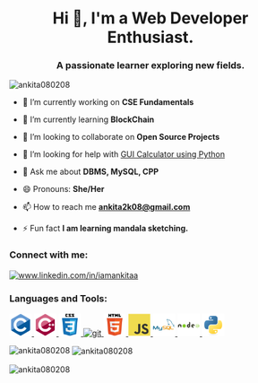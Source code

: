 <h1 align="center">Hi 👋, I'm a Web Developer Enthusiast.</h1>
<h3 align="center">A passionate learner exploring new fields.</h3>

<p align="left"> <img src="https://komarev.com/ghpvc/?username=ankita080208&label=Profile%20Views&color=0e32b4&style=flat" alt="ankita080208" /> </p>

- 🔭 I’m currently working on **CSE Fundamentals**

- 🌱 I’m currently learning **BlockChain**

- 👯 I’m looking to collaborate on **Open Source Projects**

- 🤝 I’m looking for help with [GUI Calculator using Python](https://github.com/ankita080208/GUI_Calculator1)

- 💬 Ask me about **DBMS, MySQL, CPP**

- 😄 Pronouns: **She/Her**

- 📫 How to reach me **ankita2k08@gmail.com**

- ⚡ Fun fact **I am learning mandala sketching.**

<h3 align="left">Connect with me:</h3>
<p align="left">
<a href="https://linkedin.com/in/www.linkedin.com/in/iamankitaa" target="blank"><img align="center" src="https://raw.githubusercontent.com/rahuldkjain/github-profile-readme-generator/master/src/images/icons/Social/linked-in-alt.svg" alt="www.linkedin.com/in/iamankitaa" height="30" width="40" /></a>
</p>

<h3 align="left">Languages and Tools:</h3>
<p align="left"> <a href="https://www.cprogramming.com/" target="_blank"> <img src="https://raw.githubusercontent.com/devicons/devicon/master/icons/c/c-original.svg" alt="c" width="40" height="40"/> </a> <a href="https://www.w3schools.com/cpp/" target="_blank"> <img src="https://raw.githubusercontent.com/devicons/devicon/master/icons/cplusplus/cplusplus-original.svg" alt="cplusplus" width="40" height="40"/> </a> <a href="https://www.w3schools.com/css/" target="_blank"> <img src="https://raw.githubusercontent.com/devicons/devicon/master/icons/css3/css3-original-wordmark.svg" alt="css3" width="40" height="40"/> </a> <a href="https://git-scm.com/" target="_blank"> <img src="https://www.vectorlogo.zone/logos/git-scm/git-scm-icon.svg" alt="git" width="40" height="40"/> </a> <a href="https://www.w3.org/html/" target="_blank"> <img src="https://raw.githubusercontent.com/devicons/devicon/master/icons/html5/html5-original-wordmark.svg" alt="html5" width="40" height="40"/> </a> <a href="https://developer.mozilla.org/en-US/docs/Web/JavaScript" target="_blank"> <img src="https://raw.githubusercontent.com/devicons/devicon/master/icons/javascript/javascript-original.svg" alt="javascript" width="40" height="40"/> </a> <a href="https://www.mysql.com/" target="_blank"> <img src="https://raw.githubusercontent.com/devicons/devicon/master/icons/mysql/mysql-original-wordmark.svg" alt="mysql" width="40" height="40"/> </a> <a href="https://nodejs.org" target="_blank"> <img src="https://raw.githubusercontent.com/devicons/devicon/master/icons/nodejs/nodejs-original-wordmark.svg" alt="nodejs" width="40" height="40"/> </a> <a href="https://www.python.org" target="_blank"> <img src="https://raw.githubusercontent.com/devicons/devicon/master/icons/python/python-original.svg" alt="python" width="40" height="40"/> </a> </p>

<p><img align="left" src="https://github-readme-stats.vercel.app/api/top-langs?username=ankita080208&show_icons=true&cache_seconds=1800&locale=en&layout=compact" alt="ankita080208" /></p>

<p>&nbsp;<img align="center" src="https://github-readme-stats.vercel.app/api?username=ankita080208&show_icons=true&cache_seconds=1800&locale=en" alt="ankita080208" /></p>

<p><img align="center" src="https://github-readme-streak-stats.herokuapp.com/?user=ankita080208&" alt="ankita080208" /></p>
